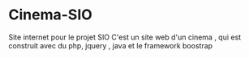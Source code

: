 # Cinema-SIO
Site internet pour le projet SIO
C'est un site web d'un cinema , qui est construit avec du php, jquery , java et le framework boostrap
